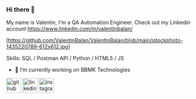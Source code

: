 ### Hi there 👋
My name is Valentin, I'm a QA Automation Engineer. Check out my Linkedin account https://www.linkedin.com/in/valentinbalan/

[https://github.com/ValentinBalan/ValentinBalan/blob/main/istockphoto-1435220789-612x612.jpg]

Skills: SQL / Postman API / Python / HTML5 / JS

- 🔭 I’m currently working on BBMK Technologies  

[<img src='https://cdn.jsdelivr.net/npm/simple-icons@3.0.1/icons/github.svg' alt='github' height='40'>](https://github.com/ValentinBalan)  [<img src='https://cdn.jsdelivr.net/npm/simple-icons@3.0.1/icons/linkedin.svg' alt='linkedin' height='40'>](https://www.linkedin.com/in/valentinbalan/)  [<img src='https://cdn.jsdelivr.net/npm/simple-icons@3.0.1/icons/instagram.svg' alt='instagram' height='40'>](https://www.instagram.com/valyck90/)  



